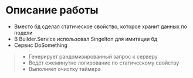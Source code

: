 # Описание работы
* Вместо бд сделал статическое свойство, которое хранит данных по подели
* В Builder.Service использовал Singelton для имитации бд
* Сервис DoSomething
 > * Генерирует рандомизированный запрос к серверу
 > * Ведёт ежеминутно логирование по статическому свойству 
 > * Выполняет очистку таймера
